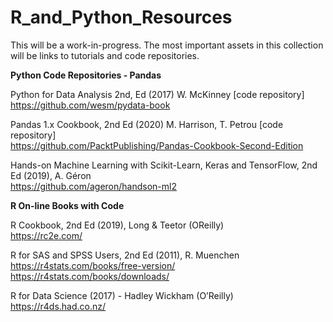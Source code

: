 # R_and_Python_Resources

This will be a work-in-progress.  The most important assets in this collection will be links to tutorials and code repositories.

<B>Python Code Repositories - Pandas</B>

Python for Data Analysis 2nd, Ed (2017) W. McKinney [code repository]  
https://github.com/wesm/pydata-book  

Pandas 1.x Cookbook, 2nd Ed (2020) M. Harrison, T. Petrou [code repository]  
https://github.com/PacktPublishing/Pandas-Cookbook-Second-Edition  

Hands-on Machine Learning with Scikit-Learn, Keras and TensorFlow, 2nd Ed (2019), A. Géron  
https://github.com/ageron/handson-ml2  


<B>R On-line Books with Code</B>

R Cookbook, 2nd Ed (2019), Long & Teetor (OReilly)  
https://rc2e.com/

R for SAS and SPSS Users, 2nd Ed (2011), R. Muenchen  
https://r4stats.com/books/free-version/  
https://r4stats.com/books/downloads/

R for Data Science (2017) - Hadley Wickham (O’Reilly)  
https://r4ds.had.co.nz/
